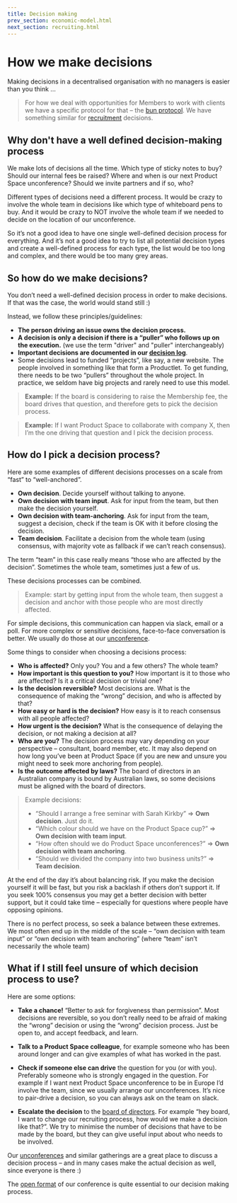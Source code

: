 ```yaml
---
title: Decision making
prev_section: economic-model.html
next_section: recruiting.html
---
```


How we make decisions
=====================

Making decisions in a decentralised organisation with no managers is easier than you think ...

> For how we deal with opportunities for Members to work with clients we have a specific protocol for that – the [bun protocol](bun-protocol.html). We have something similar for [recruitment](recruiting-and-onboarding.html) decisions.

Why don't  have a well defined decision-making process
---------------------------------------------------------

We make lots of decisions all the time. Which type of sticky notes to buy? Should our internal fees be raised? Where and when is our next Product Space unconference? Should we invite partners and if so, who?

Different types of decisions need a different process. It would be crazy to involve the whole team in decisions like which type of whiteboard pens to buy. And it would be crazy to NOT involve the whole team if we needed to decide on the location of our unconference.

So it’s not a good idea to have one single well-defined decision process for everything. And it’s not a good idea to try to list all potential decision types and create a well-defined process for each type, the list would be too long and complex, and there would be too many grey areas.

So how do we make decisions?
------------------------------------

You don’t need a well-defined decision process in order to make decisions. If that was the case, the world would stand still :)

Instead, we follow these principles/guidelines:

-   **The person driving an issue owns the decision process.**
-   **A decision is only a decision if there is a “puller” who follows up on the execution.** (we use the term "driver" and "puller" interchangeably)
-   **Important decisions are documented in our [decision log](dashboard.html)**.
-   Some decisions lead to funded “projects”, like say, a new website. The people involved in something like that form a Productlet. To get funding, there needs to be two “pullers” throughout the whole project. In practice, we seldom have big projects and rarely need to use this model.

> **Example:** If the board is considering to raise the Membership fee, the board drives that question, and therefore gets to pick the decision process.

> **Example:** If I want Product Space to collaborate with company X, then I’m the one driving that question and I pick the decision process.


How do I pick a decision process?
---------------------------------

Here are some examples of different decisions processes on a scale from “fast” to “well-anchored”.

-   **Own decision**. Decide yourself without talking to anyone.
-   **Own decision with team input**. Ask for input from the team, but then make the decision yourself.
-   **Own decision with team-anchoring**. Ask for input from the team, suggest a decision, check if the team is OK with it before closing the decision.
-   **Team decision**. Facilitate a decision from the whole team (using consensus, with majority vote as fallback if we can’t reach consensus).

The term “team” in this case really means “those who are affected by the decision”. Sometimes the whole team, sometimes just a few of us.

These decisions processes can be combined. 
> Example: start by getting input from the whole team, then suggest a decision and anchor with those people who are most directly affected.

For simple decisions, this communication can happen via slack, email or a poll. For more complex or sensitive decisions, face-to-face conversation is better. We usually do those at our [unconference](unconference.html).

Some things to consider when choosing a decisions process:

-   **Who is affected?** Only you? You and a few others? The whole team?
-   **How important is this question to you?** How important is it to those who are affected? Is it a critical decision or trivial one?
-   **Is the decision reversible?** Most decisions are. What is the consequence of making the “wrong” decision, and who is affected by that?
-   **How easy or hard is the decision?** How easy is it to reach consensus with all people affected?
-   **How urgent is the decision?** What is the consequence of delaying the decision, or not making a decision at all?
-   **Who are you?** The decision process may vary depending on your perspective – consultant, board member, etc. It may also depend on how long you’ve been at Product Space (if you are new and unsure you might need to seek more anchoring from people).
-   **Is the outcome affected by laws?** The board of directors in an Australian company is bound by Australian laws, so some decisions must be aligned with the board of directors.

> Example decisions:
>-   “Should I arrange a free seminar with Sarah Kirkby” =&gt; **Own decision**. Just do it.
>-   “Which colour should we have on the Product Space cup?” =&gt; **Own decision with team input**.
>-   “How often should we do Product Space unconferences?” =&gt; **Own decision with team anchoring**.
>-   “Should we divided the company into two business units?” =&gt; **Team decision**.

At the end of the day it’s about balancing risk. If you make the decision yourself it will be fast, but you risk a backlash if others don’t support it. If you seek 100% consensus you may get a better decision with better support, but it could take time – especially for questions where people have opposing opinions.

There is no perfect process, so seek a balance between these extremes. We most often end up in the middle of the scale – “own decision with team input” or “own decision with team anchoring” (where “team” isn’t necessarily the whole team)

What if I still feel unsure of which decision process to use?
-------------------------------------------------------------

Here are some options:

-   **Take a chance!** “Better to ask for forgiveness than permission”. Most decisions are reversible, so you don’t really need to be afraid of making the “wrong” decision or using the “wrong” decision process. Just be open to, and accept feedback, and learn.
-   **Talk to a Product Space colleague**, for example someone who has been around longer and can give examples of what has worked in the past.
-   **Check if someone else can drive** the question for you (or with you). Preferably someone who is strongly engaged in the question. For example if I want next Product Space unconference to be in Europe I’d involve the team, since we usually arrange our unconferences. It’s nice to pair-drive a decision, so you can always ask on the team on slack.

-   **Escalate the decision** to the [board of directors](board-of-directors.html). For example “hey board, I want to change our recruiting process, how would we make a decision like that?”. We try to minimise the number of decisions that have to be made by the board, but they can give useful input about who needs to be involved.

Our [unconferences](unconference.html) and similar gatherings are a great place to discuss a decision process – and in many cases make the actual decision as well, since everyone is there :)

The [open format](unconference.html) of our conference is quite essential to our decision making process.
